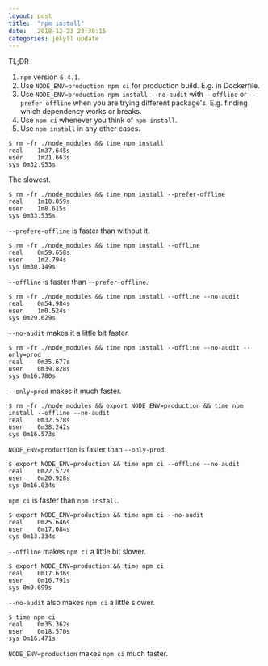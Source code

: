 ```yaml
---
layout: post
title:  "npm install"
date:   2018-12-23 23:38:15
categories: jekyll update
---
```


TL;DR

1. `npm` version `6.4.1`.
2. Use `NODE_ENV=production npm ci` for production build. E.g. in Dockerfile.
3. Use `NODE_ENV=production npm install --no-audit` with `--offline` or
   `--prefer-offline` when you are trying different package's. E.g. finding
   which dependency works or breaks.
4. Use `npm ci` whenever you think of `npm install`.
5. Use `npm install` in any other cases.

```
$ rm -fr ./node_modules && time npm install
real	1m37.645s
user	1m21.663s
sys	0m32.953s
```

The slowest.

```
$ rm -fr ./node_modules && time npm install --prefer-offline
real	1m10.059s
user	1m8.615s
sys	0m33.535s
```

`--prefere-offline` is faster than without it.

```
$ rm -fr ./node_modules && time npm install --offline
real	0m59.658s
user	1m2.794s
sys	0m30.149s
```

`--offline` is faster than `--prefer-offline`.

```
$ rm -fr ./node_modules && time npm install --offline --no-audit
real	0m54.984s
user	1m0.524s
sys	0m29.629s
```

`--no-audit` makes it a little bit faster.

```
$ rm -fr ./node_modules && time npm install --offline --no-audit --only=prod
real	0m35.677s
user	0m39.828s
sys	0m16.780s
```

`--only=prod` makes it much faster.

```
$ rm -fr ./node_modules && export NODE_ENV=production && time npm install --offline --no-audit
real	0m32.578s
user	0m38.242s
sys	0m16.573s
```

`NODE_ENV=production` is faster than `--only-prod`.

```
$ export NODE_ENV=production && time npm ci --offline --no-audit
real	0m22.572s
user	0m20.928s
sys	0m16.034s
```

`npm ci` is faster than `npm install`.

```
$ export NODE_ENV=production && time npm ci --no-audit
real	0m25.646s
user	0m17.084s
sys	0m13.334s
```

`--offline` makes `npm ci` a little bit slower.

```
$ export NODE_ENV=production && time npm ci
real	0m17.636s
user	0m16.791s
sys	0m9.699s
```

`--no-audit` also makes `npm ci` a little slower.

```
$ time npm ci
real	0m35.362s
user	0m18.570s
sys	0m16.471s
```

`NODE_ENV=production` makes `npm ci` much faster.
